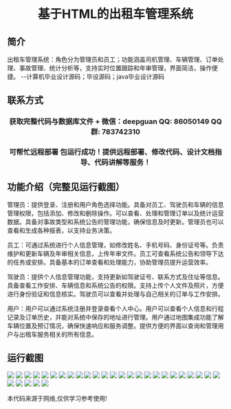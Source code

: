<p><h1 align="center">基于HTML的出租车管理系统</h1></p>

## 简介
出租车管理系统：角色分为管理员和员工；功能涵盖司机管理、车辆管理、订单处理、事故管理、统计分析等，支持实时位置跟踪和年审管理，界面简洁，操作便捷。    --计算机毕业设计源码；毕设源码；java毕业设计源码


## 联系方式
<p><h3 align="center">获取完整代码与数据库文件 + 微信：deepguan QQ: 86050149 QQ群: 783742310</h3></p>
<p><h3 align="center">可帮忙远程部署 包运行成功！提供远程部署、修改代码、设计文档指导、代码讲解等服务！</h3></p>

## 功能介绍（完整见运行截图）
管理员：提供登录、注册和用户角色选择功能。具备对员工、驾驶员和车辆的信息管理权限，包括添加、修改和删除操作。可以查看、处理和管理订单以及统计运营数据。具备对事故类型和系统公告的管理功能，确保信息及时更新。管理员也可以查看和生成各种报表，以支持业务决策。

员工：可通过系统进行个人信息管理，如修改姓名、手机号码、身份证号等。负责维护和更新车辆及年审相关信息，上传年审文件。员工可查看系统公告和领导下达的任务或安排。具备基本的订单查看和处理能力，协助管理员提升运营效率。

驾驶员：提供个人信息管理功能，支持更新如驾驶证号、联系方式及住址等信息。具备查看工作安排、车辆信息和系统公告的权限。支持上传个人文件及照片，方便进行身份验证和信息核实。驾驶员可以查看并处理与自己相关的订单与工作安排。

用户：用户可以通过系统注册并登录查看个人中心。用户可以查看个人信息和行程记录及订单历史，并能对系统中保存的地址进行管理。用户通过地图集成功能了解车辆位置及预订情况，确保快速响应和服务调整。提供方便的界面以查询和管理用户与出租车服务相关的所有信息。


## 运行截图
![](img/001.jpg)
![](img/002.jpg)
![](img/003.jpg)
![](img/004.jpg)
![](img/005.jpg)
![](img/006.jpg)
![](img/007.jpg)
![](img/008.jpg)
![](img/009.jpg)
![](img/010.jpg)
![](img/011.jpg)
![](img/012.jpg)
![](img/013.jpg)
![](img/014.jpg)
![](img/015.jpg)
![](img/016.jpg)
![](img/017.jpg)
![](img/018.jpg)
![](img/019.jpg)
![](img/020.jpg)
![](img/021.jpg)
![](img/022.jpg)
![](img/023.jpg)
![](img/024.jpg)
![](img/025.jpg)
![](img/026.jpg)
![](img/027.jpg)
![](img/028.jpg)
![](img/029.jpg)
![](img/030.jpg)

<p>本代码来源于网络,仅供学习参考使用!</p>
